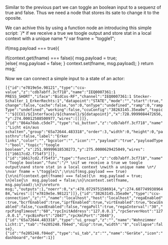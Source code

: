 Similar to the previous part we can toggle an boolean input to a sequenz of true and false.
Thus we need a node that stores its sate to change it to the oposite.

We can achive this by using a function node an introducing this simple script:
`/* 
if we receive a true we toogle output
and store stat in a local context 
with a unique name 
*/ 
var fname = "toggle1";

if(msg.payload === true){

if(context.get(fname) === false){
  msg.payload = true;  
}else{
  msg.payload = false;
}
context.set(fname, msg.payload);
}
return msg;`

Now we can connect a simple input to a state of an actor:



`[{"id":"e7819e5e.98121","type":"ccu-value","z":"cdb7abff.3cf718","name":"IEQ0007361:1 PRESS_SHORT","iface":"BidCos-RF","channel":"IEQ0007361:1 Stecker-Schalter_1_ErkerRechts:1","datapoint":"STATE","mode":"","start":true,"change":false,"cache":false,"on":0,"onType":"undefined","ramp":0,"rampType":"undefined","working":false,"ccuConfig":"38263145.35ea0e","topic":"${CCU}/${Interface}/${channel}/${datapoint}","x":728.9999084472656,"y":274.00012588500977,"wires":[[]]},{"id":"864a7dab.c5de7","type":"ui_button","z":"cdb7abff.3cf718","name":"Licht ein/aus schalten","group":"65a72644.483318","order":3,"width":0,"height":0,"passthru":false,"label":"Erker links","color":"","bgcolor":"","icon":"","payload":"true","payloadType":"bool","topic":"toogle boolean","x":251.99999618530273,"y":275.0000629425049,"wires":[["16617cd2.f754f3"]]},{"id":"16617cd2.f754f3","type":"function","z":"cdb7abff.3cf718","name":"Toogle boolean","func":"/* \nif we receive a true we toogle output\nand store stat in a local context \nwith a unique name \n*/ \nvar fname = \"toggle1\";\n\nif(msg.payload === true){\n\nif(context.get(fname) === false){\n  msg.payload = true;  \n}else{\n  msg.payload = false;\n}\ncontext.set(fname, msg.payload);\n}\nreturn msg;","outputs":1,"noerr":0,"x":478.0729751586914,"y":274.60774993896484,"wires":[["e7819e5e.98121"]]},{"id":"38263145.35ea0e","type":"ccu-connection","z":"","name":"localhost","host":"localhost","regaEnabled":true,"bcrfEnabled":true,"iprfEnabled":true,"virtEnabled":true,"bcwiEnabled":false,"cuxdEnabled":false,"regaPoll":true,"regaInterval":"30","rpcPingTimeout":"60","rpcInitAddress":"127.0.0.1","rpcServerHost":"127.0.0.1","rpcBinPort":"2047","rpcXmlPort":"2048"},{"id":"65a72644.483318","type":"ui_group","z":"","name":"Wohnzimmer Licht:1","tab":"fe205248.f04ed","disp":true,"width":"8","collapse":false},{"id":"fe205248.f04ed","type":"ui_tab","z":"","name":"Geräte","icon":"dashboard","order":1}]`